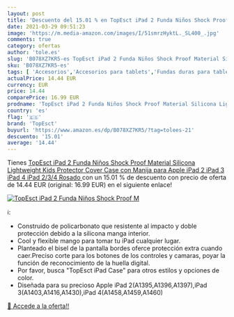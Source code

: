 ```yaml
---
layout: post
title: 'Descuento del 15.01 % en TopEsct iPad 2 Funda Niños Shock Proof M'
date: 2021-03-29 09:51:23
image: 'https://m.media-amazon.com/images/I/51smrzHyktL._SL400_.jpg'
comments: true
category: ofertas
author: 'tole.es'
slug: 'B078XZ7KR5-es TopEsct iPad 2 Funda Niños Shock Proof Material Silicona...'
sku: 'B078XZ7KR5-es'
tags: [ 'Accesorios','Accesorios para tablets','Fundas duras para tablets','Fundas para tablets','Informática','apple','ipad','topesct', ]
actualPrice: 14.44 EUR
currency: EUR
price: 14.44
comparePrice: 16.99 EUR
prodname: 'TopEsct iPad 2 Funda Niños Shock Proof Material Silicona Lightweight Kids Protector Cover Case con Manija para Apple iPad 2  iPad 3 iPad 4  iPad 2/3/4  Rosado '
country: 'es'
flag: '🇪🇸'
brand: 'TopEsct'
buyurl: 'https://www.amazon.es/dp/B078XZ7KR5/?tag=tolees-21'
descuento: '15.01'
average: '14.44'
---
```


Tienes [TopEsct iPad 2 Funda Niños Shock Proof Material Silicona Lightweight Kids Protector Cover Case con Manija para Apple iPad 2  iPad 3 iPad 4  iPad 2/3/4  Rosado ](https://www.amazon.es/dp/B078XZ7KR5/?tag=tolees-21) con un 15.01 % de descuento con precio de oferta de 14.44 EUR (original: 16.99 EUR) en el siguiente enlace!

[![TopEsct iPad 2 Funda Niños Shock Proof M](https://m.media-amazon.com/images/I/51smrzHyktL._SL400_.jpg)](https://www.amazon.es/dp/B078XZ7KR5/?tag=tolees-21)

ℹ️:

- Construido de policarbonato que resistente al impacto y doble protección debido a la silicona manga interior.
- Cool y flexible mango para tomar tu iPad cualquier lugar.
- Planteado el bisel de la pantalla bordes oferce protección extra cuando caer.Preciso corte para los botones de los controles y camaras, poyar la función de reconocimiento de la huella digital.
- Por favor, busca "TopEsct iPad Case" para otros estilos y opciones de color.
- Diseñada para su precioso Apple iPad 2(A1395,A1396,A1397),iPad 3(A1403,A1416,A1430),iPad 4(A1458,A1459,A1460)

[🛒 Accede a la oferta!!](https://www.amazon.es/dp/B078XZ7KR5/?tag=tolees-21)
